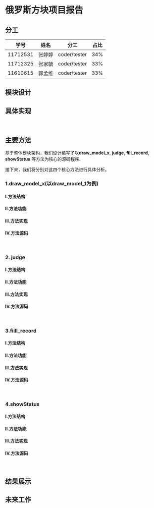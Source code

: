 # 俄罗斯方块项目报告

## 分工

| 学号     | 姓名   | 分工         | 占比 |
| -------- | ------ | ------------ | ---- |
| 11712531 | 张婷婷 | coder/tester | 34%  |
| 11712325 | 张家毓 | coder/tester | 33%  |
| 11610615 | 郭孟维 | coder/tester | 33%  |



## 模块设计



## 具体实现


<br>

## 主要方法

基于整体模块架构，我们设计编写了以**draw_model_x**,  **judge**, **fill_record**, **showStatus** 等方法为核心的源码程序.

接下来，我们将分别对这四个核心方法进行具体分析。



### 1.draw_model_x(以draw_model_1为例)



#### I.方法结构



#### II.方法功能



#### III.方法实现



#### IV.方法源码


<br>


### 2. judge



#### I.方法结构



#### II.方法功能



#### III.方法实现



#### IV.方法源码



<br>

### 3.fiill_record

#### I.方法结构



#### II.方法功能



#### III.方法实现



#### IV.方法源码

<br>



### 4.showStatus

#### I.方法结构



#### II.方法功能



#### III.方法实现



#### IV.方法源码



<br>



## 结果展示



## 未来工作
